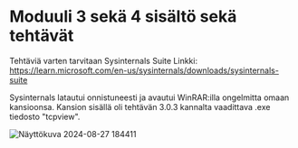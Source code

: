 
# Moduuli 3 sekä 4 sisältö sekä tehtävät

Tehtäviä varten tarvitaan Sysinternals Suite
Linkki: https://learn.microsoft.com/en-us/sysinternals/downloads/sysinternals-suite

Sysinternals latautui onnistuneesti ja avautui WinRAR:illa ongelmitta omaan kansioonsa. 
Kansion sisällä oli tehtävän 3.0.3 kannalta vaadittava .exe tiedosto "tcpview".

![Näyttökuva 2024-08-27 184411](https://github.com/user-attachments/assets/d3455145-2326-4cf1-ab17-e34b8fd7d8f5)

